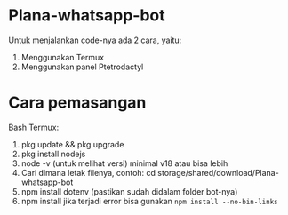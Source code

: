 # Plana-whatsapp-bot
Untuk menjalankan code-nya ada 2 cara, yaitu:
1. Menggunakan Termux
2. Menggunakan panel Ptetrodactyl

# Cara pemasangan 
Bash Termux:
1. pkg update && pkg upgrade
2. pkg install nodejs
3. node -v (untuk melihat versi) minimal v18 atau bisa lebih
4. Cari dimana letak filenya, contoh: cd storage/shared/download/Plana-whatsapp-bot
5. npm install dotenv (pastikan sudah didalam folder bot-nya) 
6. npm install jika terjadi error bisa gunakan ```npm install --no-bin-links```
